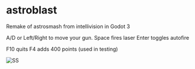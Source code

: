 # astroblast
Remake of astrosmash from intellivision in Godot 3

A/D  or Left/Right to move your gun.
Space fires laser
Enter toggles autofire

F10 quits
F4 adds 400 points (used in testing)

![SS](ss1.png)